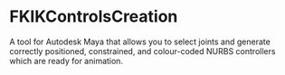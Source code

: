 # FKIKControlsCreation
A tool for Autodesk Maya that allows you to select joints and generate correctly positioned, constrained, and colour-coded NURBS controllers which are ready for animation.
